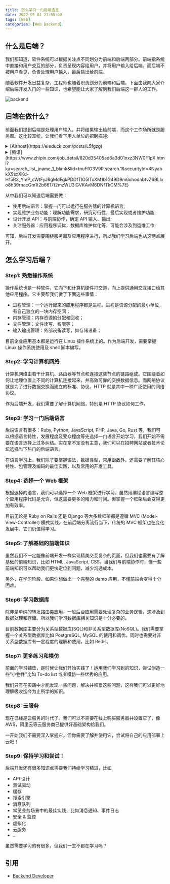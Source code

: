 ```yaml
---
title: 怎么学习一门后端语言
date: 2022-05-01 21:55:00
tags: [Web]
categories: [Web Backend]
---
```


## 什么是后端？

我们都知道，软件系统可以根据关注点不同划分为前端和后端两部分。前端指系统中直接和用户交互的部分，负责呈现内容给用户，并将用户输入给后端。而后端不被用户看见，负责处理用户输入，最后输出给前端。

随着软件开发日益复杂，工程师也随着职责划分为前端和后端。下面由我向大家介绍后端开发入门的一些知识，也希望能让大家了解到我们后端这一群人的工作。

![backend](https://user-images.githubusercontent.com/19590194/168108022-6f9d0b15-f998-4eb1-ace1-7be7ac760fe9.png)

<!--more-->

## 后端在做什么?

前面我们提到后端是处理用户输入，并将结果输出给前端，而这个工作场所就是服务器。这比较笼统，让我们看下用人单位的招聘描述:

<details>
  <summary>[Airhost](https://eleduck.com/posts/L5fgzg)</summary>
  <blockquote style="margin-top: -35px; margin-bottom: -10px; padding-top: 0; font-size: 14px;">
  基础要求
  ● 3 年以上工作经验，至少 2 年以上 Ruby on Rails 实际项目经验；
  ● 优秀的学习能力和沟通能力;
  ● 熟悉测试驱动开发；
  ● 有开发 API 的经验；
  ● 熟练掌握 RESTful API 规范，并有丰富开发经验；
  ● 了解或熟悉swagger 3.0（openapi 3.0）规范;
  ● 有参与前后分离型开发的经验；
  ● 熟悉 PostgreSQL 数据库的配置、维护及优化；
  ● 了解或熟悉 postgresql 数据库的表格设计与性能优化；
  ● 了解或熟悉 Elasticsearch 的全文搜索功能；

  加分项
  ● 有酒店预订和管理相关产品的开发经验；
  ● 有 Stripe 等支付系统的开发经验；
  ● 有AWS常用产品的使用经验（S3, Lambda, Api Gateway）;
  </blockquote>
</details>

<details>
  <summary>[腾讯](https://www.zhipin.com/job_detail/820d35405ad6a3d01nxz3NW0F1pX.html?ka=search_list_jname_1_blank&lid=tnuFfO3V9R.search.1&securityId=4NyabkX9sxXKd-H15R3_YmP_cWtFyJRgMdFgkPDDfTlO5lTxXM1b1G49D9m6uhodnbtvZ6BLIxo8h39rnacGm1t2b6617t2mzWU3iGVKAvM6DNfTkCM%7E)</summary>
  <blockquote style="margin-top: -35px; margin-bottom: -10px; padding-top: 0; font-size: 14px;">
  岗位职责
  ● 熟悉c++/java/golang等语言,至少一种。有一年以上golang研发经验优;
  ● 熟悉golang语言框架代码,了解一个golang开源项目优先;
  ● 负责产品服务端开发，不断进行产品演进，提高产品质量和用户体验；
  ● 负责项目的设计、编码、调优、测试及Bug处理；
  ● 良好的编码和文档习惯，对代码美感的追求孜孜不倦；
  ● 深入理解计算机原理，有扎实的数据结构和算法基础；
  ● 具有分布式系统设计和开发经验者优先;
  ● 深入理解linux系统及其原理，熟悉常用数据结构的使用,熟悉TCP/IP、HTTP协议以及网络编程；
  ● 熟悉常用的sql、nosql数据库原理，阅读和理解优秀的开源系统代码；
  </blockquote>
</details>

从中我们可以知道后端需要做：
- 使用后端语言：掌握一门可以运行在服务器的计算机语言;
- 实现维护业务功能：理解功能需求，研究可行性，最后实现或者维护功能;
- 设计开发 API：与前端协作，确定 API 输入、输出;
- 关注服务器：应用程序调优，数据库维护优化等，可能会涉及到运维工作;

可知，后端开发需要围绕服务器及应用程序进行，所以我们学习后端也从这两点展开。

## 怎么学习后端？

### Step1: 熟悉操作系统

操作系统也是一种软件，它向下和计算机硬件打交道，向上提供通用交互接口给其他应用程序。它主要帮我们做了下面这些事情：
- 进程管理：一个运行起来的应用程序都是进程。进程是资源分配的最小单位，有自己独立的一块内存空间；
- 内存管理：内存资源的分配和回收；
- 文件管理：文件读写、权限等；
- 输入输出管理：外部设备读写，如存储设备；

目前企业应用基本都是运行在 Linux 操作系统上的。作为后端开发，需要掌握 Linux 操作系统使用及 shell 脚本编写。

### Step2: 学习计算机网络

计算机网络由若干计算机、路由器等节点和连接这些节点的链路组成。它围绕着如何让地理位置上不同的计算机连接起来，并高效可靠的交换数据信息。而网络协议就是为了进行数据交换而建立的标准、协议。HTTP 就是其中一种广泛使用的网络协议。

作为后端开发，我们需要了解计算机网络，特别是 HTTP 协议如何工作。

### Step3: 学习一门后端语言

后端语言有很多：Ruby, Python, JavaScript, PHP, Java, Go, Rust 等，我们可以根据语言特性，发展程度及受众程度等先选择一门语言开始学习，我们开始不需要在语言选择上过多纠结。实在拿不定没有主意，我们可以在招聘网站或者技术论坛选择当下热门的后端语言。

在语言学习上，我们除了要掌握语法，数据类型，常用函数外，还需要了解其核心特性、包管理及编码的最佳实践，以及常用的开发工具。

### Step4: 选择一个 Web 框架

根据选择的语言，我们可以选择一个 Web 框架进行学习。虽然用编程语言编写整个应用程序代码是允许，但这需要更多的精力和时间。但掌握一个框架后会变得更加有效率。

目前无论是 Ruby on Rails 还是 Django 等大多数框架都是遵循 MVC (Model-View-Controller) 模式实践。在前后端分离流行当下，传统的 MVC 框架也在变化发展中。它们仍值得学习。

### Step5: 了解基础的前端知识

虽然我们不一定能像前端开发一样实现精美交互复杂的页面，但我们也需要有了解基础的前端知识，比如 HTML, JavaScript, CSS。当我们与前端协作时，懂一些前端知识可以帮助我们更快定位到问题，减少沟通成本。

另外，在学习阶段，如果你想做出一个完整的 demo 应用，不懂前端会变得十分困难。

### Step6: 学习数据库

除非是单纯的转发路由类应用，一般后台应用需要处理复杂的业务逻辑，这涉及到数据处理和存储。所以我们学习数据库相关知识是十分必要的。

目前数据库主要分为关系型数据库(SQL)和非关系型数据库(NoSQL)。我们需要掌握一个关系型数据库比如 PostgreSQL, MySQL 的使用和调优。同时也需要对非关系型数据库有一定程度的理解和使用，比如 Redis。

### Step7: 更多练习和模仿

前面的学习铺垫，是时候让我们开始实践了！运用我们学习到的知识，尝试创造一些"小物件"比如 To-do list 或者模仿一些优秀的应用。

我们只有在实践中才能发现一些问题，解决并积累这些问题，这样我们可以更好地理解吸收迄今为止所学的知识。

### Step8: 云服务

现在已经是云服务的时代了。我们可以不需要在线上购买服务器并设置它了，像 AWS，阿里云等云服务商已提供好基础架构给我们。

一开始我们不需要深入掌握它，但你需要了解并使用它，尝试将自己的应用部署上云吧！

### Step9: 保持学习和尝试！

后端开发还有很多知识点需要我们持续学习精进，比如
- API 设计
- 测试驱动
- 缓存
- 搜索引擎
- 消息队列
- 常见业务场景中的最佳实践，比如消息通知、事件日志
- 安全 & 监控
- 虚拟化
- 云服务
- ...

虽然需要学习的有很多，但我们一生不都在学习吗？

## 引用

- [Backend Developer](https://roadmap.sh/backend)